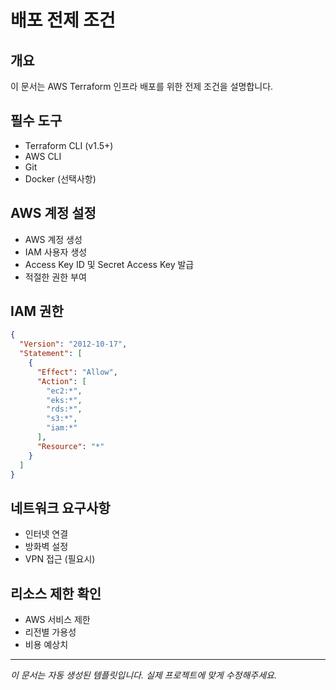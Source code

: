 # 배포 전제 조건

## 개요
이 문서는 AWS Terraform 인프라 배포를 위한 전제 조건을 설명합니다.

## 필수 도구
- Terraform CLI (v1.5+)
- AWS CLI
- Git
- Docker (선택사항)

## AWS 계정 설정
- AWS 계정 생성
- IAM 사용자 생성
- Access Key ID 및 Secret Access Key 발급
- 적절한 권한 부여

## IAM 권한
```json
{
  "Version": "2012-10-17",
  "Statement": [
    {
      "Effect": "Allow",
      "Action": [
        "ec2:*",
        "eks:*",
        "rds:*",
        "s3:*",
        "iam:*"
      ],
      "Resource": "*"
    }
  ]
}
```

## 네트워크 요구사항
- 인터넷 연결
- 방화벽 설정
- VPN 접근 (필요시)

## 리소스 제한 확인
- AWS 서비스 제한
- 리전별 가용성
- 비용 예상치

---
*이 문서는 자동 생성된 템플릿입니다. 실제 프로젝트에 맞게 수정해주세요.*
